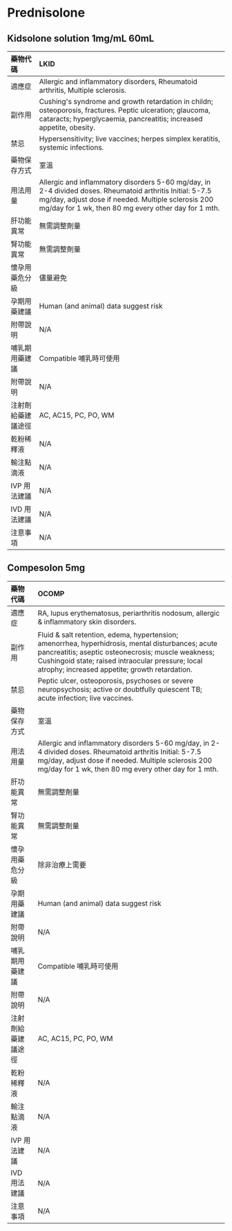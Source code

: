 # Prednisolone

## Kidsolone solution 1mg/mL 60mL

| 藥物代碼 | LKID |
| :--- | :--- |
| 適應症 | Allergic and inflammatory disorders, Rheumatoid arthritis, Multiple sclerosis. |
| 副作用 | Cushing's syndrome and growth retardation in childn; osteoporosis, fractures. Peptic ulceration; glaucoma, cataracts; hyperglycaemia, pancreatitis; increased appetite, obesity. |
| 禁忌 | Hypersensitivity; live vaccines; herpes simplex keratitis, systemic infections. |
| 藥物保存方式 | 室溫 |
| 用法用量 | Allergic and inflammatory disorders 5-60 mg/day, in 2-4 divided doses. Rheumatoid arthritis Initial: 5-7.5 mg/day, adjust dose if needed. Multiple sclerosis 200 mg/day for 1 wk, then 80 mg every other day for 1 mth. |
| 肝功能異常 | 無需調整劑量 |
| 腎功能異常 | 無需調整劑量 |
| 懷孕用藥危分級 | 儘量避免 |
| 孕期用藥建議 | Human \(and animal\) data suggest risk |
| 附帶說明 | N/A |
| 哺乳期用藥建議 | Compatible 哺乳時可使用 |
| 附帶說明 | N/A |
| 注射劑給藥建議途徑 | AC, AC15, PC, PO, WM |
| 乾粉稀釋液 | N/A |
| 輸注點滴液 | N/A |
| IVP 用法建議 | N/A |
| IVD 用法建議 | N/A |
| 注意事項 | N/A |

## Compesolon 5mg

| 藥物代碼 | OCOMP |
| :--- | :--- |
| 適應症 | RA, lupus erythematosus, periarthritis nodosum, allergic & inflammatory skin disorders. |
| 副作用 | Fluid & salt retention, edema, hypertension; amenorrhea, hyperhidrosis, mental disturbances; acute pancreatitis; aseptic osteonecrosis; muscle weakness; Cushingoid state; raised intraocular pressure; local atrophy; increased appetite; growth retardation. |
| 禁忌 | Peptic ulcer, osteoporosis, psychoses or severe neuropsychosis; active or doubtfully quiescent TB; acute infection; live vaccines. |
| 藥物保存方式 | 室溫 |
| 用法用量 | Allergic and inflammatory disorders 5-60 mg/day, in 2-4 divided doses. Rheumatoid arthritis Initial: 5-7.5 mg/day, adjust dose if needed. Multiple sclerosis 200 mg/day for 1 wk, then 80 mg every other day for 1 mth. |
| 肝功能異常 | 無需調整劑量 |
| 腎功能異常 | 無需調整劑量 |
| 懷孕用藥危分級 | 除非治療上需要 |
| 孕期用藥建議 | Human \(and animal\) data suggest risk |
| 附帶說明 | N/A |
| 哺乳期用藥建議 | Compatible 哺乳時可使用 |
| 附帶說明 | N/A |
| 注射劑給藥建議途徑 | AC, AC15, PC, PO, WM |
| 乾粉稀釋液 | N/A |
| 輸注點滴液 | N/A |
| IVP 用法建議 | N/A |
| IVD 用法建議 | N/A |
| 注意事項 | N/A |

